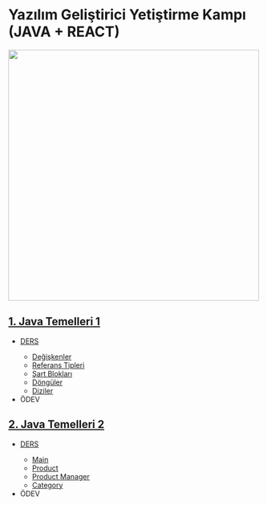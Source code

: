 <h1> Yazılım Geliştirici Yetiştirme Kampı (JAVA + REACT) </h1>

<img src="https://process.fs.teachablecdn.com/ADNupMnWyR7kCWRvm76Laz/resize=width:705/https://www.filepicker.io/api/file/qi4s19xSKCmtaaRUqUFI" width="500px"></img>
<h2><a href="https://github.com/icanerdogan/JavaReactKamp/tree/master/1%20-%20Java%20Temelleri%201">1. Java Temelleri 1 </a></h2>
    <ul>
        <li><a href="https://github.com/icanerdogan/JavaReactKamp/tree/master/1%20-%20Java%20Temelleri%201/DERS/Intro/src">DERS</a></li>
            <ul>
                <li><a href="https://github.com/icanerdogan/JavaWebTutorial/blob/master/1%20-%20Java%20Temelleri/Intro/src/Main.java">Değişkenler</a> </li>
                <li><a href="https://github.com/icanerdogan/JavaWebTutorial/blob/master/1%20-%20Java%20Temelleri/Intro/src/Type.java">Referans Tipleri</a> </li>
                <li><a href="https://github.com/icanerdogan/JavaWebTutorial/blob/master/1%20-%20Java%20Temelleri/Intro/src/Conditions.java">Şart Blokları</a> </li>
                <li><a href="https://github.com/icanerdogan/JavaWebTutorial/blob/master/1%20-%20Java%20Temelleri/Intro/src/Lists.java">Döngüler</a></li>
                <li><a href="https://github.com/icanerdogan/JavaWebTutorial/blob/master/1%20-%20Java%20Temelleri/Intro/src/Lists.java">Diziler</a></li>
            </ul>
        <li>ÖDEV</li>
            <ul>
            </ul>   
    </ul>
    
<h2><a href="https://github.com/icanerdogan/JavaReactKamp/tree/master/2%20-%20Java%20Temelleri%202">2. Java Temelleri 2 </a></h2>
    <ul>
        <li><a href="https://github.com/icanerdogan/JavaReactKamp/tree/master/2%20-%20Java%20Temelleri%202/DERS">DERS</a></li>
            <ul>
                <li><a href="https://github.com/icanerdogan/JavaReactKamp/blob/master/2%20-%20Java%20Temelleri%202/DERS/oopIntro/src/oopIntro/Main.java">Main</a> </li>
                <li><a href="https://github.com/icanerdogan/JavaReactKamp/blob/master/2%20-%20Java%20Temelleri%202/DERS/oopIntro/src/oopIntro/Product.java">Product</a> </li>
                <li><a href="https://github.com/icanerdogan/JavaReactKamp/blob/master/2%20-%20Java%20Temelleri%202/DERS/oopIntro/src/oopIntro/ProductManager.java">Product Manager</a> </li>
                <li><a href="https://github.com/icanerdogan/JavaReactKamp/blob/master/2%20-%20Java%20Temelleri%202/DERS/oopIntro/src/oopIntro/Category.java">Category</a></li>
            </ul>
        <li>ÖDEV</li>
            <ul>
            </ul>   
    </ul>
    
    
    

